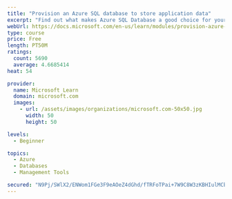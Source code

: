 ```yaml
---
title: "Provision an Azure SQL database to store application data"
excerpt: "Find out what makes Azure SQL Database a good choice for your relational database, how to create the database from the portal and connect with Azure Cloud Shell."
webUrl: https://docs.microsoft.com/en-us/learn/modules/provision-azure-sql-db/
type: course
price: Free
length: PT50M
ratings:
  count: 5690
  average: 4.6685414
heat: 54

provider:
  name: Microsoft Learn
  domain: microsoft.com
  images:
    - url: /assets/images/organizations/microsoft.com-50x50.jpg
      width: 50
      height: 50

levels:
  - Beginner

topics:
  - Azure
  - Databases
  - Management Tools

secured: "N9Pj/SWlX2/ENWom1FGe3F9eAOeZ4dGhd/fTRFoTPai+7W9C8W3zKBHIulMCbEUPQS/J8nDCUMluSWI4au7YXQ50kyeJ2pQAPtuPmkrhYAYQx2N0VCiihiX1dc2LtV03fOq+Wqj8S9RlwoOyxmDe1QIkj4sCdIcfSz6zG5573XE5j3MmigG6lfFAI+52sRl+B6llRXTtEdPHNtHhvwc1eSl9lrAi4L0l/HD96CdirCw1siii9Y2gQveLB17JpF3pK0gMN4FeIp7OlZgiWqJ//ll0nSQyF1gH3jAT3jzW3hLfMLM/wWeTXJnTaiMk/c7sORxAz7uLVprT3P5pIUWvFxltnO3O/DDE7T7qrlo9E94wE6h0QBqZPL3rTezpra7P3a6WUNITl88EVaJHYwcTP+pkP4lEsFAy0eZbYWyIxUg=;FGC2J5dKdlV4jTaR2UDfig=="
---
```


